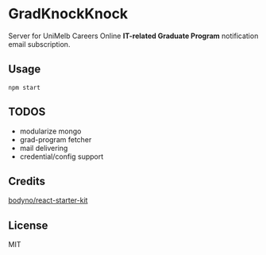 # GradKnockKnock
Server for UniMelb Careers Online __IT-related Graduate Program__ notification email subscription.

## Usage
```
npm start
```

## TODOS
+ modularize mongo
+ grad-program fetcher
+ mail delivering
+ credential/config support

## Credits
[bodyno/react-starter-kit](https://github.com/bodyno/react-starter-kit)

## License
MIT